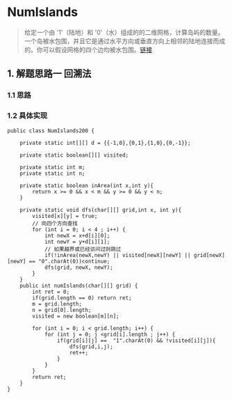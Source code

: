 # NumIslands
> 给定一个由 '1'（陆地）和 '0'（水）组成的的二维网格，计算岛屿的数量。一个岛被水包围，并且它是通过水平方向或垂直方向上相邻的陆地连接而成的。你可以假设网格的四个边均被水包围。[链接](https://leetcode-cn.com/problems/number-of-islands/)
## 1. 解题思路一 回溯法
### 1.1 思路
> 
### 1.2 具体实现
```
public class NumIslands200 {

    private static int[][] d = {{-1,0},{0,1},{1,0},{0,-1}};

    private static boolean[][] visited;

    private static int m;
    private static int n;

    private static boolean inArea(int x,int y){
        return x >= 0 && x < m && y >= 0 && y < n;
    }

    private static void dfs(char[][] grid,int x, int y){
        visited[x][y] = true;
        // 向四个方向查找
        for (int i = 0; i < 4 ; i++) {
            int newX = x+d[i][0];
            int newY = y+d[i][1];
            // 如果越界或已经访问过则跳过
            if(!inArea(newX,newY) || visited[newX][newY] || grid[newX][newY] == "0".charAt(0))continue;
            dfs(grid, newX, newY);
        }
    }
    public int numIslands(char[][] grid) {
        int ret = 0;
        if(grid.length == 0) return ret;
        m = grid.length;
        n = grid[0].length;
        visited = new boolean[m][n];

        for (int i = 0; i < grid.length; i++) {
            for (int j = 0; j <grid[i].length ; j++) {
                if(grid[i][j] ==  "1".charAt(0) && !visited[i][j]){
                    dfs(grid,i,j);
                    ret++;
                }
            }
        }
        return ret;
    }
}
```